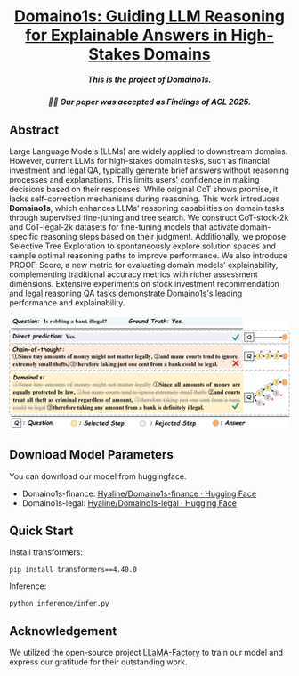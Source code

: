 <h1 align="center"> <a href="https://arxiv.org/abs/2501.14431">Domaino1s: Guiding LLM Reasoning for Explainable Answers in High-Stakes Domains</a></h1>

<h5 align="center"><p>This is the project of Domaino1s.</h5>
<h5 align="center"><p>🎉🎉 Our paper was accepted as Findings of ACL 2025.</h5>

## Abstract

Large Language Models (LLMs) are widely applied to downstream domains. However, current LLMs for high-stakes domain tasks, such as financial investment and legal QA, typically generate brief answers without reasoning processes and explanations. This limits users' confidence in making decisions based on their responses. While original CoT shows promise, it lacks self-correction mechanisms during reasoning. This work introduces **Domaino1s**, which enhances LLMs' reasoning capabilities on domain tasks through supervised fine-tuning and tree search. We construct CoT-stock-2k and CoT-legal-2k datasets for fine-tuning models that activate domain-specific reasoning steps based on their judgment. Additionally, we propose Selective Tree Exploration to spontaneously explore solution spaces and sample optimal reasoning paths to improve performance. We also introduce PROOF-Score, a new metric for evaluating domain models' explainability, complementing traditional accuracy metrics with richer assessment dimensions. Extensive experiments on stock investment recommendation and legal reasoning QA tasks demonstrate Domaino1s's leading performance and explainability. 

![Description of the image](images/intro.png)

## Download Model Parameters

You can download our model from huggingface.

- Domaino1s-finance: [Hyaline/Domaino1s-finance · Hugging Face](https://huggingface.co/Hyaline/Domaino1s-finance)
- Domaino1s-legal: [Hyaline/Domaino1s-legal · Hugging Face](https://huggingface.co/Hyaline/Domaino1s-legal)

## Quick Start

Install transformers:

```
pip install transformers==4.40.0
```

Inference:

```
python inference/infer.py
```

## Acknowledgement

We utilized the open-source project [LLaMA-Factory](https://github.com/hiyouga/LLaMA-Factory/tree/main) to train our model and express our gratitude for their outstanding work.

